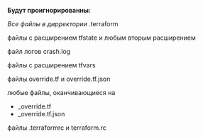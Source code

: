 **Будут проигнорированны:**

*Все файлы в дирректории* .terraform

файлы с расширением tfstate и любым вторым расширением 

файл логов
crash.log

файлы с расширением tfvars

файлы
override.tf
и
override.tf.json

любые файлы, оканчивающиеся на
* _override.tf
* _override.tf.json

файлы
.terraformrc
и
terraform.rc